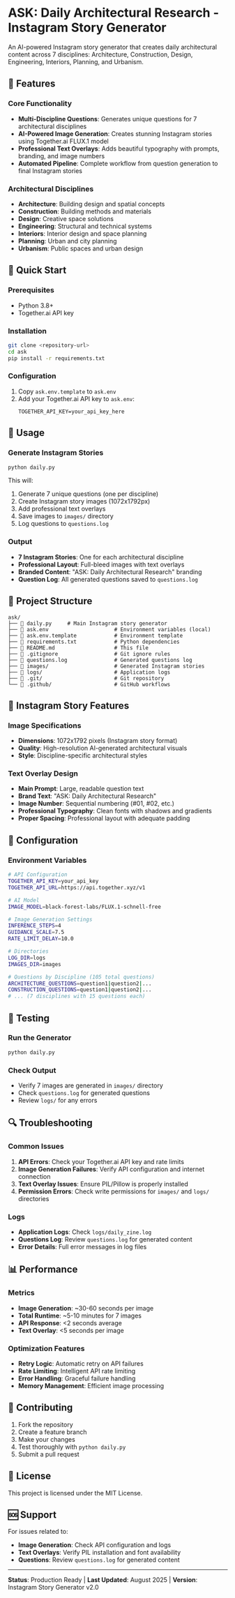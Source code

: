 # ASK: Daily Architectural Research - Instagram Story Generator

An AI-powered Instagram story generator that creates daily architectural content across 7 disciplines: Architecture, Construction, Design, Engineering, Interiors, Planning, and Urbanism.

## 🎯 Features

### Core Functionality
- **Multi-Discipline Questions**: Generates unique questions for 7 architectural disciplines
- **AI-Powered Image Generation**: Creates stunning Instagram stories using Together.ai FLUX.1 model
- **Professional Text Overlays**: Adds beautiful typography with prompts, branding, and image numbers
- **Automated Pipeline**: Complete workflow from question generation to final Instagram stories

### Architectural Disciplines
- **Architecture**: Building design and spatial concepts
- **Construction**: Building methods and materials
- **Design**: Creative space solutions
- **Engineering**: Structural and technical systems
- **Interiors**: Interior design and space planning
- **Planning**: Urban and city planning
- **Urbanism**: Public spaces and urban design

## 🚀 Quick Start

### Prerequisites
- Python 3.8+
- Together.ai API key

### Installation
```bash
git clone <repository-url>
cd ask
pip install -r requirements.txt
```

### Configuration
1. Copy `ask.env.template` to `ask.env`
2. Add your Together.ai API key to `ask.env`:
   ```
   TOGETHER_API_KEY=your_api_key_here
   ```

## 📱 Usage

### Generate Instagram Stories
```bash
python daily.py
```

This will:
1. Generate 7 unique questions (one per discipline)
2. Create Instagram story images (1072x1792px)
3. Add professional text overlays
4. Save images to `images/` directory
5. Log questions to `questions.log`

### Output
- **7 Instagram Stories**: One for each architectural discipline
- **Professional Layout**: Full-bleed images with text overlays
- **Branded Content**: "ASK: Daily Architectural Research" branding
- **Question Log**: All generated questions saved to `questions.log`

## 📁 Project Structure

```
ask/
├── 📄 daily.py     # Main Instagram story generator
├── 📄 ask.env                     # Environment variables (local)
├── 📄 ask.env.template            # Environment template
├── 📄 requirements.txt            # Python dependencies
├── 📄 README.md                   # This file
├── 📄 .gitignore                  # Git ignore rules
├── 📄 questions.log               # Generated questions log
├── 📁 images/                     # Generated Instagram stories
├── 📁 logs/                       # Application logs
├── 📁 .git/                       # Git repository
└── 📁 .github/                    # GitHub workflows
```

## 🎨 Instagram Story Features

### Image Specifications
- **Dimensions**: 1072x1792 pixels (Instagram story format)
- **Quality**: High-resolution AI-generated architectural visuals
- **Style**: Discipline-specific architectural styles

### Text Overlay Design
- **Main Prompt**: Large, readable question text
- **Brand Text**: "ASK: Daily Architectural Research"
- **Image Number**: Sequential numbering (#01, #02, etc.)
- **Professional Typography**: Clean fonts with shadows and gradients
- **Proper Spacing**: Professional layout with adequate padding

## 🔧 Configuration

### Environment Variables
```bash
# API Configuration
TOGETHER_API_KEY=your_api_key
TOGETHER_API_URL=https://api.together.xyz/v1

# AI Model
IMAGE_MODEL=black-forest-labs/FLUX.1-schnell-free

# Image Generation Settings
INFERENCE_STEPS=4
GUIDANCE_SCALE=7.5
RATE_LIMIT_DELAY=10.0

# Directories
LOG_DIR=logs
IMAGES_DIR=images

# Questions by Discipline (105 total questions)
ARCHITECTURE_QUESTIONS=question1|question2|...
CONSTRUCTION_QUESTIONS=question1|question2|...
# ... (7 disciplines with 15 questions each)
```

## 🧪 Testing

### Run the Generator
```bash
python daily.py
```

### Check Output
- Verify 7 images are generated in `images/` directory
- Check `questions.log` for generated questions
- Review `logs/` for any errors

## 🔍 Troubleshooting

### Common Issues
1. **API Errors**: Check your Together.ai API key and rate limits
2. **Image Generation Failures**: Verify API configuration and internet connection
3. **Text Overlay Issues**: Ensure PIL/Pillow is properly installed
4. **Permission Errors**: Check write permissions for `images/` and `logs/` directories

### Logs
- **Application Logs**: Check `logs/daily_zine.log`
- **Questions Log**: Review `questions.log` for generated content
- **Error Details**: Full error messages in log files

## 📊 Performance

### Metrics
- **Image Generation**: ~30-60 seconds per image
- **Total Runtime**: ~5-10 minutes for 7 images
- **API Response**: <2 seconds average
- **Text Overlay**: <5 seconds per image

### Optimization Features
- **Retry Logic**: Automatic retry on API failures
- **Rate Limiting**: Intelligent API rate limiting
- **Error Handling**: Graceful failure handling
- **Memory Management**: Efficient image processing

## 🤝 Contributing

1. Fork the repository
2. Create a feature branch
3. Make your changes
4. Test thoroughly with `python daily.py`
5. Submit a pull request

## 📄 License

This project is licensed under the MIT License.

## 🆘 Support

For issues related to:
- **Image Generation**: Check API configuration and logs
- **Text Overlays**: Verify PIL installation and font availability
- **Questions**: Review `questions.log` for generated content

---

**Status**: Production Ready | **Last Updated**: August 2025 | **Version**: Instagram Story Generator v2.0

